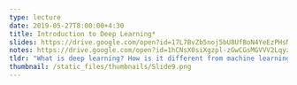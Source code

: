 ```yaml
---
type: lecture
date: 2019-05-27T8:00:00+4:30
title: Introduction to Deep Learning*
slides: https://drive.google.com/open?id=17L7BvZb5noj5bU8UfBoN4YeEzPHsNsks
notes: https://drive.google.com/open?id=1hCNsX0siXgzpl-zGwCGsMGVVV2LqyzDf
tldr: "What is deep learning? How is it different from machine learning? What is data representation?" 
thumbnail: /static_files/thumbnails/Slide9.png
---
```

